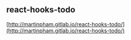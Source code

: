 ## react-hooks-todo

[http://martinpham.gitlab.io/react-hooks-todo/](http://martinpham.gitlab.io/react-hooks-todo/)